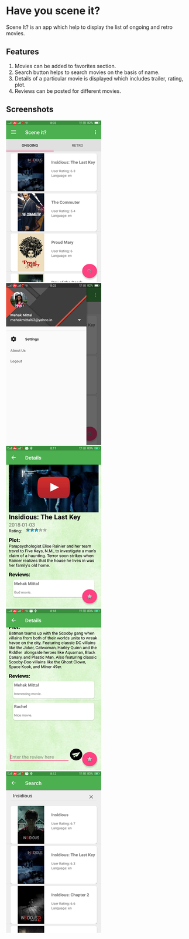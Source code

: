 # Have you scene it?

Scene It? is an app which help to display the list of ongoing and retro movies. 

## Features

1. Movies can be added to favorites section.
2. Search button helps to search movies on the basis of name.
3. Details of a particular movie is displayed which includes trailer, rating, plot.
4. Reviews can be posted for different movies.

## Screenshots

![alt text](screenshots/1.png "Dashboard")   ![alt text](screenshots/2.png "Navigation Drawer")
![alt text](screenshots/3.png "Details")     ![alt text](screenshots/4.png "Review feature")
![alt text](screenshots/5.png "Search")






